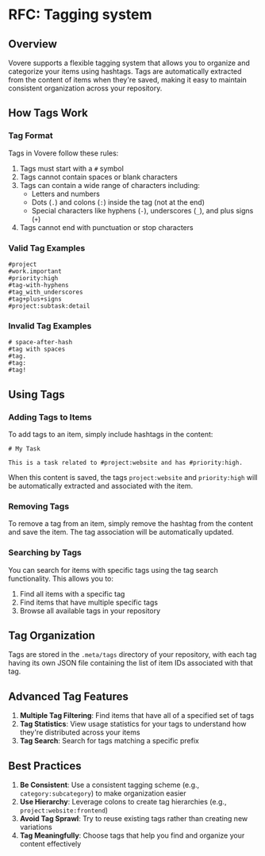 # RFC: Tagging system

## Overview

Vovere supports a flexible tagging system that allows you to organize and categorize your items using hashtags. Tags are automatically extracted from the content of items when they're saved, making it easy to maintain consistent organization across your repository.

## How Tags Work

### Tag Format

Tags in Vovere follow these rules:

1. Tags must start with a `#` symbol
2. Tags cannot contain spaces or blank characters
3. Tags can contain a wide range of characters including:
   - Letters and numbers
   - Dots (`.`) and colons (`:`) inside the tag (not at the end)
   - Special characters like hyphens (`-`), underscores (`_`), and plus signs (`+`)
4. Tags cannot end with punctuation or stop characters

### Valid Tag Examples

```
#project
#work.important
#priority:high
#tag-with-hyphens
#tag_with_underscores
#tag+plus+signs
#project:subtask:detail
```

### Invalid Tag Examples

```
# space-after-hash
#tag with spaces
#tag.
#tag:
#tag!
```

## Using Tags

### Adding Tags to Items

To add tags to an item, simply include hashtags in the content:

```
# My Task

This is a task related to #project:website and has #priority:high.
```

When this content is saved, the tags `project:website` and `priority:high` will be automatically extracted and associated with the item.

### Removing Tags

To remove a tag from an item, simply remove the hashtag from the content and save the item. The tag association will be automatically updated.

### Searching by Tags

You can search for items with specific tags using the tag search functionality. This allows you to:

1. Find all items with a specific tag
2. Find items that have multiple specific tags
3. Browse all available tags in your repository

## Tag Organization

Tags are stored in the `.meta/tags` directory of your repository, with each tag having its own JSON file containing the list of item IDs associated with that tag.

## Advanced Tag Features

1. **Multiple Tag Filtering**: Find items that have all of a specified set of tags
2. **Tag Statistics**: View usage statistics for your tags to understand how they're distributed across your items
3. **Tag Search**: Search for tags matching a specific prefix

## Best Practices

1. **Be Consistent**: Use a consistent tagging scheme (e.g., `category:subcategory`) to make organization easier
2. **Use Hierarchy**: Leverage colons to create tag hierarchies (e.g., `project:website:frontend`)
3. **Avoid Tag Sprawl**: Try to reuse existing tags rather than creating new variations
4. **Tag Meaningfully**: Choose tags that help you find and organize your content effectively 